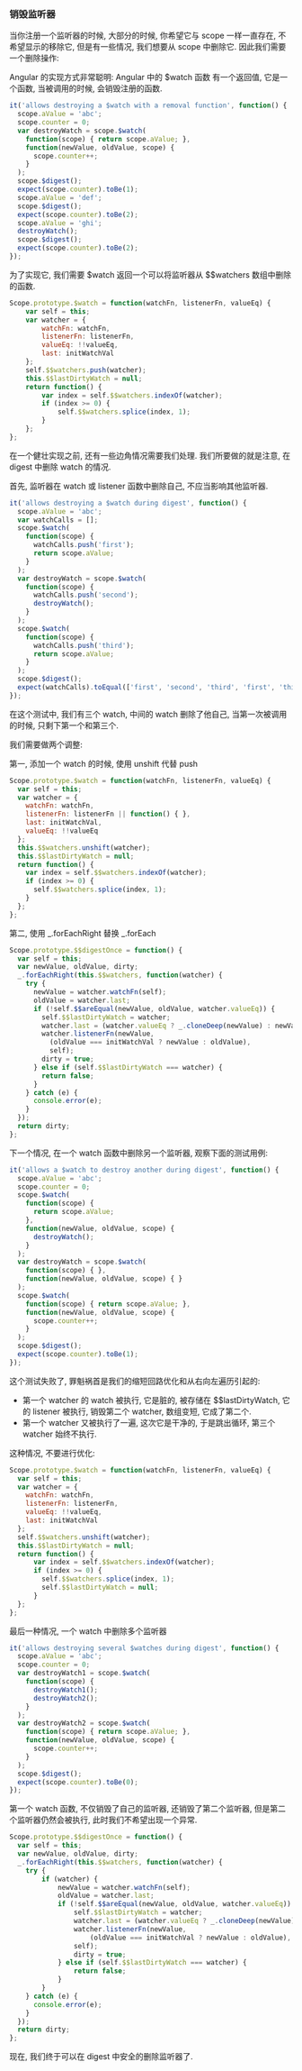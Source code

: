 ### 销毁监听器

当你注册一个监听器的时候, 大部分的时候, 你希望它与 scope 一样一直存在, 不希望显示的移除它, 但是有一些情况, 我们想要从 scope 中删除它. 因此我们需要一个删除操作:

Angular 的实现方式非常聪明: Angular 中的 $watch 函数 有一个返回值, 它是一个函数, 当被调用的时候, 会销毁注册的函数.

```js
it('allows destroying a $watch with a removal function', function() {
  scope.aValue = 'abc';
  scope.counter = 0;
  var destroyWatch = scope.$watch(
    function(scope) { return scope.aValue; },
    function(newValue, oldValue, scope) {
      scope.counter++;
    }
  );
  scope.$digest();
  expect(scope.counter).toBe(1);
  scope.aValue = 'def';
  scope.$digest();
  expect(scope.counter).toBe(2);
  scope.aValue = 'ghi';
  destroyWatch();
  scope.$digest();
  expect(scope.counter).toBe(2);
});
```

为了实现它, 我们需要 $watch 返回一个可以将监听器从 $$watchers 数组中删除的函数.

```js
Scope.prototype.$watch = function(watchFn, listenerFn, valueEq) {
    var self = this;
    var watcher = {
        watchFn: watchFn,
        listenerFn: listenerFn,
        valueEq: !!valueEq,
        last: initWatchVal
    };
    self.$$watchers.push(watcher);
    this.$$lastDirtyWatch = null;
    return function() {
        var index = self.$$watchers.indexOf(watcher);
        if (index >= 0) {
            self.$$watchers.splice(index, 1);
        }
    };
};
```

在一个健壮实现之前, 还有一些边角情况需要我们处理. 我们所要做的就是注意, 在 digest 中删除 watch 的情况.

首先, 监听器在 watch 或 listener 函数中删除自己, 不应当影响其他监听器.

```js
it('allows destroying a $watch during digest', function() {
  scope.aValue = 'abc';
  var watchCalls = [];
  scope.$watch(
    function(scope) {
      watchCalls.push('first');
      return scope.aValue;
    }
  );
  var destroyWatch = scope.$watch(
    function(scope) {
      watchCalls.push('second');
      destroyWatch();
    }
  );
  scope.$watch(
    function(scope) {
      watchCalls.push('third');
      return scope.aValue;
    }
  );
  scope.$digest();
  expect(watchCalls).toEqual(['first', 'second', 'third', 'first', 'third']);
});
```

在这个测试中, 我们有三个 watch, 中间的 watch 删除了他自己, 当第一次被调用的时候, 只剩下第一个和第三个.

我们需要做两个调整:

第一, 添加一个 watch 的时候, 使用 unshift 代替 push

```js
Scope.prototype.$watch = function(watchFn, listenerFn, valueEq) {
  var self = this;
  var watcher = {
    watchFn: watchFn,
    listenerFn: listenerFn || function() { },
    last: initWatchVal,
    valueEq: !!valueEq
  };
  this.$$watchers.unshift(watcher);
  this.$$lastDirtyWatch = null;
  return function() {
    var index = self.$$watchers.indexOf(watcher);
    if (index >= 0) {
      self.$$watchers.splice(index, 1);
    }
  };
};
```

第二, 使用 _.forEachRight 替换 _.forEach

```js
Scope.prototype.$$digestOnce = function() {
  var self = this;
  var newValue, oldValue, dirty;
  _.forEachRight(this.$$watchers, function(watcher) {
    try {
      newValue = watcher.watchFn(self);
      oldValue = watcher.last;
      if (!self.$$areEqual(newValue, oldValue, watcher.valueEq)) {
        self.$$lastDirtyWatch = watcher;
        watcher.last = (watcher.valueEq ? _.cloneDeep(newValue) : newValue);
        watcher.listenerFn(newValue,
          (oldValue === initWatchVal ? newValue : oldValue),
          self);
        dirty = true;
      } else if (self.$$lastDirtyWatch === watcher) {
        return false;
      }
    } catch (e) {
      console.error(e);
    }
  });
  return dirty;
};
```

下一个情况, 在一个 watch 函数中删除另一个监听器, 观察下面的测试用例:

```js
it('allows a $watch to destroy another during digest', function() {
  scope.aValue = 'abc';
  scope.counter = 0;
  scope.$watch(
    function(scope) {
      return scope.aValue;
    },
    function(newValue, oldValue, scope) {
      destroyWatch();
    }
  );
  var destroyWatch = scope.$watch(
    function(scope) { },
    function(newValue, oldValue, scope) { }
  );
  scope.$watch(
    function(scope) { return scope.aValue; },
    function(newValue, oldValue, scope) {
      scope.counter++;
    }
  );
  scope.$digest();
  expect(scope.counter).toBe(1);
});
```

这个测试失败了, 罪魁祸首是我们的缩短回路优化和从右向左遍历引起的:

- 第一个 watcher 的 watch 被执行, 它是脏的, 被存储在 $$lastDirtyWatch, 它的 listener 被执行, 销毁第二个 watcher, 数组变短, 它成了第二个.
- 第一个 watcher 又被执行了一遍, 这次它是干净的, 于是跳出循环, 第三个 watcher 始终不执行.

这种情况, 不要进行优化:

```js
Scope.prototype.$watch = function(watchFn, listenerFn, valueEq) {
  var self = this;
  var watcher = {
    watchFn: watchFn,
    listenerFn: listenerFn,
    valueEq: !!valueEq,
    last: initWatchVal
  };
  self.$$watchers.unshift(watcher);
  this.$$lastDirtyWatch = null;
  return function() {
      var index = self.$$watchers.indexOf(watcher);
      if (index >= 0) {
        self.$$watchers.splice(index, 1);
        self.$$lastDirtyWatch = null;
      }
  };
};
```

最后一种情况, 一个 watch 中删除多个监听器

```js
it('allows destroying several $watches during digest', function() {
  scope.aValue = 'abc';
  scope.counter = 0;
  var destroyWatch1 = scope.$watch(
    function(scope) {
      destroyWatch1();
      destroyWatch2();
    }
  );
  var destroyWatch2 = scope.$watch(
    function(scope) { return scope.aValue; },
    function(newValue, oldValue, scope) {
      scope.counter++;
    }
  );
  scope.$digest();
  expect(scope.counter).toBe(0);
});
```

第一个 watch 函数, 不仅销毁了自己的监听器, 还销毁了第二个监听器, 但是第二个监听器仍然会被执行, 此时我们不希望出现一个异常.

```js
Scope.prototype.$$digestOnce = function() {
  var self = this;
  var newValue, oldValue, dirty;
  _.forEachRight(this.$$watchers, function(watcher) {
    try {
        if (watcher) {
            newValue = watcher.watchFn(self);
            oldValue = watcher.last;
            if (!self.$$areEqual(newValue, oldValue, watcher.valueEq)) {
                self.$$lastDirtyWatch = watcher;
                watcher.last = (watcher.valueEq ? _.cloneDeep(newValue) : newValue);
                watcher.listenerFn(newValue,
                    (oldValue === initWatchVal ? newValue : oldValue),
                self);
                dirty = true;
            } else if (self.$$lastDirtyWatch === watcher) {
                return false;
            }
        }
    } catch (e) {
      console.error(e);
    }
  });
  return dirty;
};
```
现在, 我们终于可以在 digest 中安全的删除监听器了.